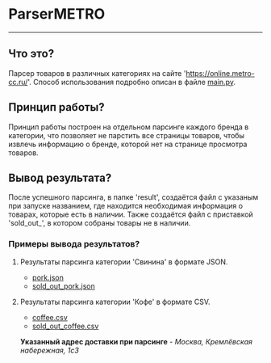 # ParserMETRO
***
## Что это?
Парсер товаров в различных категориях на сайте 'https://online.metro-cc.ru/'. Способ использования подробно описан в файле [main.py](main.py).
## Принцип работы?
Принцип работы построен на отдельном парсинге каждого бренда в категории, что позволяет не парстить все страницы товаров, чтобы извлечь информацию о 
бренде, которой нет на странице просмотра товаров.
## Вывод результата?
После успешного парсинга, в папке 'result', создаётся файл с указаным при запуске названием, где находится
необходимая информация о товарах, которые есть в наличии. Также создаётся файл с приставкой 'sold_out_', в котором
собраны товары не в наличии.

### Примеры вывода результатов?
1. Результаты парсинга категории 'Свинина' в формате JSON.
    * [pork.json](pork.json)
    * [sold_out_pork.json](sold_out_pork.json)
2. Результаты парсинга категории 'Кофе' в формате CSV.
    * [coffee.csv](coffee.csv)
    * [sold_out_coffee.csv](sold_out_coffee.csv)

   **Указанный адрес доставки при парсинге** - *Москва, Кремлёвская набережная, 1с3*

